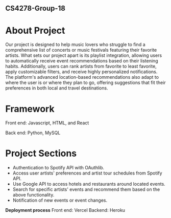 ## CS4278-Group-18
# About Project	
Our project is designed to help music lovers who struggle to find a comprehensive list of concerts or music festivals featuring their favorite artists. What sets our project apart is its playlist integration, allowing users to automatically receive event recommendations based on their listening habits. Additionally, users can rank artists from favorite to least favorite, apply customizable filters, and receive highly personalized notifications. The platform's advanced location-based recommendations also adapt to where the user is or where they plan to go, offering suggestions that fit their preferences in both local and travel destinations.

# Framework
Front end: Javascript, HTML, and React

Back end: Python, MySQL

# Project Sections
- Authentication to Spotify API with OAuthlib. 
- Access user artists' preferences and artist tour schedules from Spotify API.
- Use Google API to access hotels and restaurants around located events.
- Search for specific artists' events and recommend them based on the above functionality.
- Notification of new events or event changes. 

**Deployment process**
Front end: Vercel
Backend: Heroku

